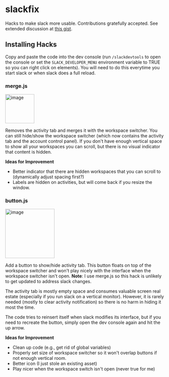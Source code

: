 # slackfix
Hacks to make slack more usable.  Contributions gratefully accepted.  See extended discussion at [this gist](https://gist.github.com/Kenny-MWI/6b1a88ad38b5ffef347527a82becf054).

## Installing Hacks
 Copy and paste the code into the dev console (run `/slackdevtools` to open the console or set the `SLACK_DEVELOPER_MENU` environment variable to TRUE so you can right click on elements).  You will need to do this everytime you start slack or when slack does a full reload.

### merge.js
<img width="92" alt="image" src="https://github.com/dkoes/slackfix/assets/2342142/2858da60-e094-46ee-a7f3-2692bd1e8368">

Removes the activity tab and merges it with the workspace switcher.  You can still hide/show the workspace switcher (which now contains the activity tab and the account control panel).  If you don't have enough vertical space to show all your workspaces you can scroll, but there is no visual indicator that content is hidden.

**Ideas for Improvement**
  * Better indicator that there are hidden workspaces that you can scroll to (dynamically adjust spacing first?)
  * Labels are hidden on activities, but will come back if you resize the window.
   
### button.js

<img width="156" alt="image" src="https://user-images.githubusercontent.com/2342142/292336438-2863af2b-6467-40c7-8e5d-f736d04bb253.png">

 Add a button to show/hide activity tab.  This button floats on top of the workspace switcher and won't play nicely with the interface when the workspace switcher isn't open. **Note**: I use merge.js so this hack is unlikely to get updated to address slack changes.

The activity tab is mostly empty space and consumes valuable screen real estate (especially if you run slack on a vertical monitor).  However, it is rarely needed (mostly to clear activity notification) so there is no harm in hiding it most the time.

 The code tries to reinsert itself when slack modifies its interface, but if you need to recreate the button, simply open the dev console again and hit the up arrow.

**Ideas for Improvement**
  * Clean up code (e.g., get rid of global variables)
  * Properly set size of workspace switcher so it won't overlap buttons if not enough vertical room.
  * Better icon (I just stole an existing asset)
  * Play nicer when the workspace switch isn't open (never true for me)
    

